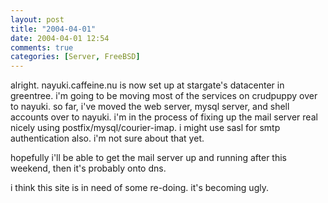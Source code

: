 ```yaml
---
layout: post
title: "2004-04-01"
date: 2004-04-01 12:54
comments: true
categories: [Server, FreeBSD]
---
```

alright.  nayuki.caffeine.nu is now set up at stargate's datacenter in greentree.  i'm going to be moving most of the services on crudpuppy over to nayuki.  so far, i've moved the web server, mysql server, and shell accounts over to nayuki.  i'm in the process of fixing up the mail server real nicely using postfix/mysql/courier-imap.  i might use sasl for smtp authentication also.  i'm not sure about that yet.

hopefully i'll be able to get the mail server up and running after this weekend, then it's probably onto dns.

i think this site is in need of some re-doing.  it's becoming ugly.
